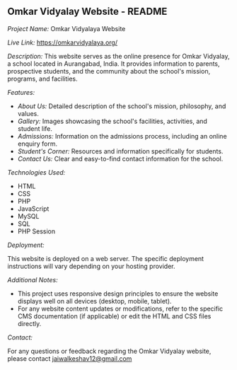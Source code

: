 ## Omkar Vidyalay Website - README

*Project Name:* Omkar Vidyalaya Website

*Live Link:* https://omkarvidyalaya.org/

*Description:* This website serves as the online presence for Omkar Vidyalay, a school located in Aurangabad, India. It provides information to parents, prospective students, and the community about the school's mission, programs, and facilities.

*Features:*

* *About Us:* Detailed description of the school's mission, philosophy, and values.
* *Gallery:* Images showcasing the school's facilities, activities, and student life.
* *Admissions:* Information on the admissions process, including an online enquiry form.
* *Student's Corner:* Resources and information specifically for students.
* *Contact Us:* Clear and easy-to-find contact information for the school.

*Technologies Used:*

* HTML
* CSS
* PHP
* JavaScript
* MySQL
* SQL
* PHP Session

*Deployment:*

This website is deployed on a web server.  The specific deployment instructions will vary depending on your hosting provider.

*Additional Notes:*

* This project uses responsive design principles to ensure the website displays well on all devices (desktop, mobile, tablet).
* For any website content updates or modifications,  refer to the specific CMS documentation (if applicable) or edit the HTML and CSS files directly.

*Contact:*

For any questions or feedback regarding the Omkar Vidyalay website, please contact jaiwalkeshav12@gmail.com
